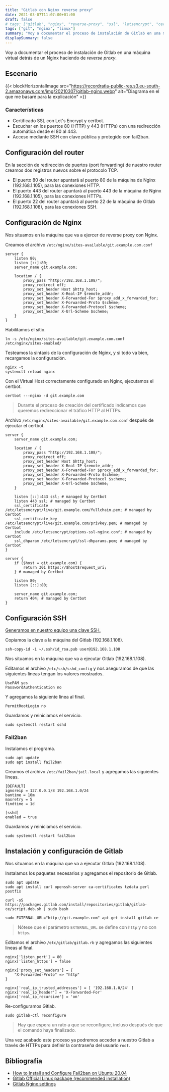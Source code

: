 ```yaml
---
title: "Gitlab con Nginx reverse proxy"
date: 2021-03-07T11:07:00+01:00
draft: false
# tags: ["gitlab", "nginx", "reverse-proxy", "ssl", "letsencrypt", "certbot"]
tags: ["git", "nginx", "linux"]
summary: "Voy a documentar el proceso de instalación de Gitlab en una máquina virtual detrás de un Nginx reverse proxy."
displaySummary: false
---
```


Voy a documentar el proceso de instalación de Gitlab en una máquina
virtual detrás de un Nginx haciendo de _reverse proxy_.

## Escenario

{{< blockHorizontalImage src="https://recordratla-public-res.s3.eu-south-2.amazonaws.com/img/20210307/gitlab-nginx.webp" alt="Diagrama en el que me basaré para la explicación" >}}

### Características

-   Certificado SSL con Let\'s Encrypt y certbot.
-   Escuchar en los puertos 80 (HTTP) y 443 (HTTPs) con una redirección
    automática desde el 80 al 443.
-   Acceso mediante SSH con clave pública y protegido con fail2ban.

## Configuración del router

En la sección de redirección de puertos (port forwarding) de nuestro
router creamos dos registros nuevos sobre el protocolo TCP.

-   El puerto 80 del router apuntará al puerto 80 de la máquina de Nginx
    (192.168.1.105), para las conexiones HTTP.
-   El puerto 443 del router apuntará al puerto 443 de la máquina de
    Nginx (192.168.1.105), para las conexiones HTTPs.
-   El puerto 22 del router apuntará al puerto 22 de la máquina de
    Gitlab (192.168.1.108), para las conexiones SSH.

## Configuración de Nginx

Nos situamos en la máquina que va a ejercer de reverse proxy con Nginx.

Creamos el archivo
`/etc/nginx/sites-available/git.example.com.conf`

    server {
        listen 80;
        listen [::]:80;
        server_name git.example.com;

        location / {
            proxy_pass "http://192.168.1.108/";
            proxy_redirect off;
            proxy_set_header Host $http_host;
            proxy_set_header X-Real-IP $remote_addr;
            proxy_set_header X-Forwarded-For $proxy_add_x_forwarded_for;
            proxy_set_header X-Forwarded-Proto $scheme;
            proxy_set_header X-Forwarded-Protocol $scheme;
            proxy_set_header X-Url-Scheme $scheme;
        }
    }

Habilitamos el sitio.

    ln -s /etc/nginx/sites-available/git.example.com.conf /etc/nginx/sites-enabled/

Testeamos la sintaxis de la configuración de Nginx, y si todo va bien,
recargamos la configuración.

    nginx -t
    systemctl reload nginx

Con el Virtual Host correctamente configurado en Nginx, ejecutamos el
certbot.

    certbot ---nginx -d git.example.com

> Durante el proceso de creación del certificado indicamos que queremos
> redireccionar el tráfico HTTP al HTTPs.

Archivo `/etc/nginx/sites-available/git.example.com.conf`
después de ejecutar el certbot.

    server {
        server_name git.example.com;

        location / {
            proxy_pass "http://192.168.1.108/";
            proxy_redirect off;
            proxy_set_header Host $http_host;
            proxy_set_header X-Real-IP $remote_addr;
            proxy_set_header X-Forwarded-For $proxy_add_x_forwarded_for;
            proxy_set_header X-Forwarded-Proto $scheme;
            proxy_set_header X-Forwarded-Protocol $scheme;
            proxy_set_header X-Url-Scheme $scheme;
        }

        listen [::]:443 ssl; # managed by Certbot
        listen 443 ssl; # managed by Certbot
        ssl_certificate /etc/letsencrypt/live/git.example.com/fullchain.pem; # managed by Certbot
        ssl_certificate_key /etc/letsencrypt/live/git.example.com/privkey.pem; # managed by Certbot
        include /etc/letsencrypt/options-ssl-nginx.conf; # managed by Certbot
        ssl_dhparam /etc/letsencrypt/ssl-dhparams.pem; # managed by Certbot
    }

    server {
        if ($host = git.example.com) {
            return 301 https://$host$request_uri;
        } # managed by Certbot

        listen 80;
        listen [::]:80;

        server_name git.example.com;
        return 404; # managed by Certbot
    }

## Configuración SSH

[Generamos en nuestro equipo una clave
SSH.](https://docs.github.com/es/github/authenticating-to-github/generating-a-new-ssh-key-and-adding-it-to-the-ssh-agent)

Copiamos la clave a la máquina del Gitlab (192.168.1.108).

    ssh-copy-id -i ~/.ssh/id_rsa.pub user@192.168.1.108

Nos situamos en la máquina que va a ejecutar Gitlab (192.168.1.108).

Editamos el archivo `/etc/ssh/sshd_config` y nos aseguramos de
que las siguientes lineas tengan los valores mostrados.

    UsePAM yes
    PasswordAuthentication no

Y agregamos la siguiente línea al final.

    PermitRootLogin no

Guardamos y reiniciamos el servicio.

    sudo systemctl restart sshd

### Fail2ban

Instalamos el programa.

    sudo apt update
    sudo apt install fail2ban

Creamos el archivo `/etc/fail2ban/jail.local` y agregamos las
siguientes lineas.

    [DEFAULT]
    ignoreip = 127.0.0.1/8 192.168.1.0/24
    bantime = 10m
    maxretry = 5
    findtime = 1d

    [sshd]
    enabled = true

Guardamos y reiniciamos el servicio.

    sudo systemctl restart fail2ban

## Instalación y configuración de Gitlab

Nos situamos en la máquina que va a ejecutar Gitlab (192.168.1.108).

Instalamos los paquetes necesarios y agregamos el repositorio de Gitlab.

    sudo apt update
    sudo apt install curl openssh-server ca-certificates tzdata perl postfix

    curl -sS https://packages.gitlab.com/install/repositories/gitlab/gitlab-ce/script.deb.sh | sudo bash

    sudo EXTERNAL_URL="http://git.example.com" apt-get install gitlab-ce

> Nótese que el parámetro `EXTERNAL_URL` se define con
> `http` y no con `https`.

Editamos el archivo `/etc/gitlab/gitlab.rb` y agregamos las
siguientes lineas al final.

    nginx['listen_port'] = 80
    nginx['listen_https'] = false

    nginx['proxy_set_headers'] = {
        "X-Forwarded-Proto" => "http"
    }

    nginx['real_ip_trusted_addresses'] = [ '192.168.1.0/24' ]
    nginx['real_ip_header'] = 'X-Forwarded-For'
    nginx['real_ip_recursive'] = 'on'

Re-configuramos Gitlab.

    sudo gitlab-ctl reconfigure

> Hay que espera un rato a que se reconfigure, incluso después de que el
> comando haya finalizado.

Una vez acabado este proceso ya podremos acceder a nuestro Gitlab a
través de HTTPs para definir la contraseña del usuario `root`.

## Bibliografía

-   [How to Install and Configure Fail2ban on Ubuntu
    20.04](https://linuxize.com/post/install-configure-fail2ban-on-ubuntu-20-04/)
-   [Gitlab Official Linux package (recommended
    installation)](https://about.gitlab.com/install/#ubuntu)
-   [Gitlab Nginx
    settings](https://docs.gitlab.com/omnibus/settings/nginx.html)
